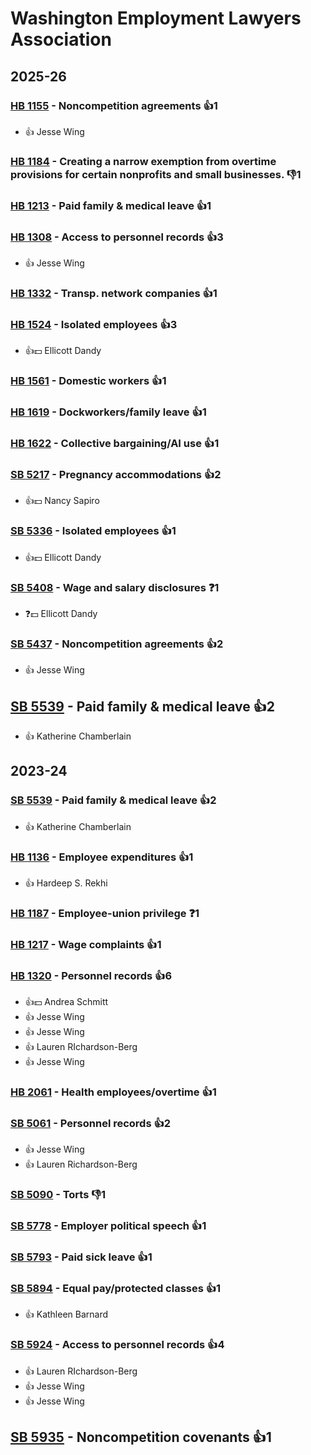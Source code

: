 # Washington Employment Lawyers Association
## 2025-26

### [HB 1155](/bill/2025-26/hb/1155/) - Noncompetition agreements 👍1  
* 👍 Jesse Wing

### [HB 1184](/bill/2025-26/hb/1184/) - Creating a narrow exemption from overtime provisions for certain nonprofits and small businesses.  👎1 

### [HB 1213](/bill/2025-26/hb/1213/) - Paid family & medical leave 👍1  

### [HB 1308](/bill/2025-26/hb/1308/) - Access to personnel records 👍3  
* 👍 Jesse Wing

### [HB 1332](/bill/2025-26/hb/1332/) - Transp. network companies 👍1  

### [HB 1524](/bill/2025-26/hb/1524/) - Isolated employees 👍3  
* 👍💵 Ellicott Dandy

### [HB 1561](/bill/2025-26/hb/1561/) - Domestic workers 👍1  

### [HB 1619](/bill/2025-26/hb/1619/) - Dockworkers/family leave 👍1  

### [HB 1622](/bill/2025-26/hb/1622/) - Collective bargaining/AI use 👍1  

### [SB 5217](/bill/2025-26/sb/5217/) - Pregnancy accommodations 👍2  
* 👍💵 Nancy Sapiro

### [SB 5336](/bill/2025-26/sb/5336/) - Isolated employees 👍1  
* 👍💵 Ellicott Dandy

### [SB 5408](/bill/2025-26/sb/5408/) - Wage and salary disclosures   ❓1
* ❓💵 Ellicott Dandy

### [SB 5437](/bill/2025-26/sb/5437/) - Noncompetition agreements 👍2  
* 👍 Jesse Wing

## [SB 5539](/bill/2025-26/sb/5539/) - Paid family & medical leave 👍2  
* 👍 Katherine Chamberlain

## 2023-24

### [SB 5539](/bill/2023-24/sb/5539/) - Paid family & medical leave 👍2  
* 👍 Katherine Chamberlain

### [HB 1136](/bill/2023-24/hb/1136/) - Employee expenditures 👍1  
* 👍 Hardeep S. Rekhi

### [HB 1187](/bill/2023-24/hb/1187/) - Employee-union privilege   ❓1

### [HB 1217](/bill/2023-24/hb/1217/) - Wage complaints 👍1  

### [HB 1320](/bill/2023-24/hb/1320/) - Personnel records 👍6  
* 👍💵 Andrea Schmitt
* 👍 Jesse Wing
* 👍 Jesse Wing
* 👍 Lauren RIchardson-Berg
* 👍 Jesse Wing

### [HB 2061](/bill/2023-24/hb/2061/) - Health employees/overtime 👍1  

### [SB 5061](/bill/2023-24/sb/5061/) - Personnel records 👍2  
* 👍 Jesse Wing
* 👍 Lauren Richardson-Berg

### [SB 5090](/bill/2023-24/sb/5090/) - Torts  👎1 

### [SB 5778](/bill/2023-24/sb/5778/) - Employer political speech 👍1  

### [SB 5793](/bill/2023-24/sb/5793/) - Paid sick leave 👍1  

### [SB 5894](/bill/2023-24/sb/5894/) - Equal pay/protected classes 👍1  
* 👍 Kathleen Barnard

### [SB 5924](/bill/2023-24/sb/5924/) - Access to personnel records 👍4  
* 👍 Lauren RIchardson-Berg
* 👍 Jesse Wing
* 👍 Jesse Wing

## [SB 5935](/bill/2023-24/sb/5935/) - Noncompetition covenants 👍1  

